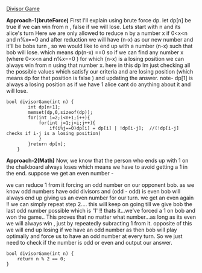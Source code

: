[Divisor Game](https://leetcode.com/problems/divisor-game/)

**Approach-1(bruteForce)**
First I'll explain using brute force dp.
let dp[n] be true if we can win from n , false if we will lose.
Lets start with n and its alice's turn
Here we are only allowed to reduce n by a number x if 0<x<n and n%x==0 and after reduction we will have (n-x) as our new number and it'll be bobs turn , so we would like to end up with a number (n-x) such that bob will lose.
which means dp(n-x) ==0
so if we can find any number x (where 0<x<n and n%x==0 ) for which (n-x) is a losing position we can always win from n using that number x.
here in this dp Im just checking all the possible values which satisfy our criteria and are losing position (which means dp for that position is false ) and updating the answer.
note- dp[1] is always a losing position as if we have 1 alice cant do anything about it and will lose.

```
bool divisorGame(int n) {
        int dp[n+1];
        memset(dp,0,sizeof(dp));
        for(int i=2;i<n+1;i++){
            for(int j=1;j<i;j++){
                if(i%j==0)dp[i] = dp[i] | !dp[i-j];  //(!dp[i-j] checks if i-j is a losing position)
            }
        }return dp[n];
    }
```

**Approach-2(Math)**
Now, we know that the person who ends up with 1 on the chalkboard always loses which means we have to avoid getting a 1 in the end.
suppose we get an even number -

we can reduce 1 from it forcing an odd number on our opponent bob.
as we know odd numbers have odd divisors and (odd - odd) is even bob will always end up giving us an even number for our turn.
we get an even again !! we can simply repeat step 2.... this will keep on going till we give bob the last odd number possible which is '1' !! thats it...we've forced a 1 on bob and won the game..
This proves that no matter what number...as long as its even we will always win , just by repeatedly subracting 1 from it.
opposite of this we will end up losing if we have an odd number as then bob will play optimally and force us to have an odd number at every turn.
So we just need to check if the number is odd or even and output our answer.

```
bool divisorGame(int n) {
    return n % 2 == 0;
}
```
